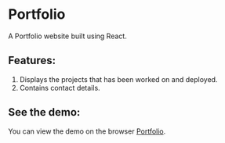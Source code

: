 # Portfolio
A Portfolio website built using React. 

## Features:
1. Displays the projects that has been worked on and deployed.
2. Contains contact details.


## See the demo:
You can view the demo on the browser [Portfolio](https://ezinne-portfolio.netlify.app/).

